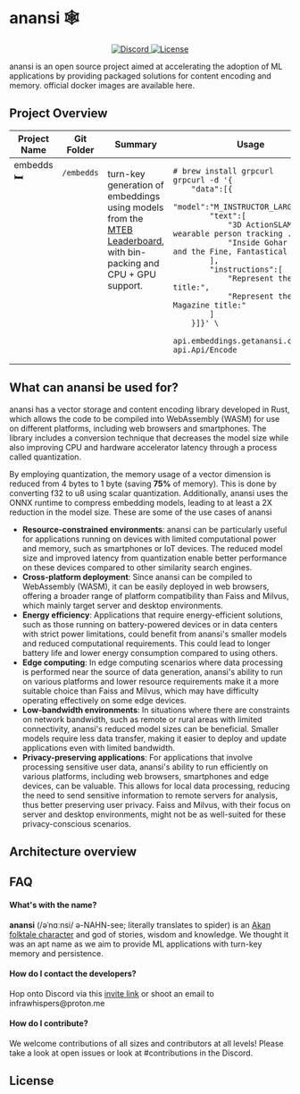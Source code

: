 # anansi 🕸️

<div>
<p align="center">
  <a href="https://discord.gg/xNyytmxrWh" target="_blank">
      <img src="https://img.shields.io/discord/1098724607864864839" alt="Discord">
  </a>
  <a href="" target="_blank">
      <img src="https://img.shields.io/static/v1?label=license&message=Apache 2.0&color=red" alt="License">
  </a> 
</p>
</div>
<p>
anansi is an open source project aimed at accelerating the adoption of ML applications by providing packaged solutions for content encoding and memory.
official docker images are available here.
</p>

## Project Overview

<table>
<thead>
<tr>
      <th>Project Name</th>
      <th>Git Folder</th>
      <th>Summary</th>
      <th>Usage</th>
</tr>
</thead>

<tbody>
<tr style="vertical-align:top">
<td>embedds 🛏</td>
<td>

`/embedds`

</td>
<td>
<p>turn-key generation of embeddings using models from the <a href="https://huggingface.co/spaces/mteb/leaderboard">MTEB Leaderboard</a>, with bin-packing and CPU + GPU support.</p>
</td>

<td>

```
# brew install grpcurl
grpcurl -d '{
    "data":[{
        "model":"M_INSTRUCTOR_LARGE",
        "text":[
            "3D ActionSLAM: wearable person tracking ...",
            "Inside Gohar World and the Fine, Fantastical Art"
        ],
        "instructions":[
            "Represent the Science title:",
            "Represent the Magazine title:"
        ]
    }]}' \
    api.embeddings.getanansi.com:50051 api.Api/Encode
```

</td>
</tr>
</tbody>
</table>


## What can anansi be used for?
anansi has a vector storage and content encoding library developed in Rust, which allows the code to be compiled into WebAssembly (WASM) for use on different platforms, including web browsers and smartphones. The library includes a conversion technique that decreases the model size while also improving CPU and hardware accelerator latency through a process called quantization.

By employing quantization, the memory usage of a vector dimension is reduced from 4 bytes to 1 byte (saving **75%** of memory). This is done by converting f32 to u8 using scalar quantization. Additionally, anansi uses the ONNX runtime to compress embedding models, leading to at least a 2X reduction in the model size. These are some of the use cases of anansi
- **Resource-constrained environments**: anansi can be particularly useful for applications running on devices with limited computational power and memory, such as smartphones or IoT devices. The reduced model size and improved latency from quantization enable better performance on these devices compared to other similarity search engines.
- **Cross-platform deployment**: Since anansi can be compiled to WebAssembly (WASM), it can be easily deployed in web browsers, offering a broader range of platform compatibility than Faiss and Milvus, which mainly target server and desktop environments.
- **Energy efficiency**: Applications that require energy-efficient solutions, such as those running on battery-powered devices or in data centers with strict power limitations, could benefit from anansi's smaller models and reduced computational requirements. This could lead to longer battery life and lower energy consumption compared to using others.
- **Edge computing**: In edge computing scenarios where data processing is performed near the source of data generation, anansi's ability to run on various platforms and lower resource requirements make it a more suitable choice than Faiss and Milvus, which may have difficulty operating effectively on some edge devices.
- **Low-bandwidth environments**: In situations where there are constraints on network bandwidth, such as remote or rural areas with limited connectivity, anansi's reduced model sizes can be beneficial. Smaller models require less data transfer, making it easier to deploy and update applications even with limited bandwidth.
- **Privacy-preserving applications**: For applications that involve processing sensitive user data, anansi's ability to run efficiently on various platforms, including web browsers, smartphones and edge devices, can be valuable. This allows for local data processing, reducing the need to send sensitive information to remote servers for analysis, thus better preserving user privacy. Faiss and Milvus, with their focus on server and desktop environments, might not be as well-suited for these privacy-conscious scenarios.


## Architecture overview


## FAQ

#### What's with the name?

<p>
<b>anansi</b> (/əˈnɑːnsi/ ə-NAHN-see; literally translates to spider) is an <a href="https://en.wikipedia.org/wiki/Anansi" target="_blank">Akan folktale character</a> and god of stories, wisdom and knowledge. We thought it was an apt name as we aim to provide ML applications with turn-key memory and persistence.
</p>

#### How do I contact the developers?

<p>
Hop onto Discord via this <a href=https://discord.gg/xNyytmxrWh>invite link</a> or shoot an email to infrawhispers@proton.me
</p>

#### How do I contribute?

<p>
We welcome contributions of all sizes and contributors at all levels! Please take a look at open issues or look at #contributions in the Discord. 
</p>

## License

